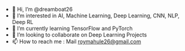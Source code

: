 - 👋 Hi, I’m @dreamboat26
- 👀 I’m interested in AI, Machine Learning, Deep Learning, CNN, NLP, Deep RL
- 🌱 I’m currently learning TensorFlow and PyTorch
- 💞️ I’m looking to collaborate on Deep Learning Projects
- 📫 How to reach me : Mail roymahule26@gmail.com

<!---
dreamboat26/dreamboat26 is a ✨ special ✨ repository because its `README.md` (this file) appears on your GitHub profile.
You can click the Preview link to take a look at your changes.
--->
